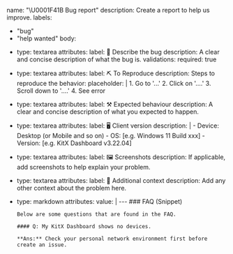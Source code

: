 name: "\U0001F41B Bug report"
description: Create a report to help us improve.
labels:
  - "bug"
  - "help wanted"
body:
  <!-- - type: markdown
    attributes:
      value: |
        :warning: PLEASE FIRST READ THE FAQ ... AND COMMON ERROR CODES ... !!! -->
  - type: textarea
    attributes:
      label: 📄 Describe the bug
      description: A clear and concise description of what the bug is.
    validations:
      required: true
  - type: textarea
    attributes:
      label: ⛏ To Reproduce
      description: Steps to reproduce the behavior:
      placeholder: |
        1. Go to '...'
        2. Click on '....'
        3. Scroll down to '....'
        4. See error
  - type: textarea
    attributes:
      label: ⚒ Expected behaviour
      description:
        A clear and concise description of what you expected to happen.
  - type: textarea
    attributes:
      label: 🖥 Client version
      description: |
        - Device: Desktop (or Mobile and so on)
        - OS: [e.g. Windows 11 Build xxx]
        - Version: [e.g. KitX Dashboard v3.22.04]
  - type: textarea
    attributes:
      label: 🖼 Screenshots
      description: If applicable, add screenshots to help explain your problem.
  - type: textarea
    attributes:
      label: 📎 Additional context
      description: Add any other context about the problem here.
  - type: markdown
    attributes:
      value: |
        ---
        ### FAQ (Snippet)

        Below are some questions that are found in the FAQ.

        #### Q: My KitX Dashboard shows no devices.

        **Ans:** Check your personal network environment first before create an issue.
